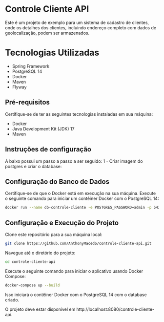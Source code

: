 # Controle Cliente API
Este é um projeto de exemplo para um sistema de cadastro de clientes, onde os detalhes dos clientes, incluindo endereço completo com dados de geolocalização, podem ser armazenados.


# Tecnologias Utilizadas
- Spring Framework
- PostgreSQL 14
- Docker
- Maven
- Flyway
  
## Pré-requisitos
Certifique-se de ter as seguintes tecnologias instaladas em sua máquina:

- Docker
- Java Development Kit (JDK)  17
- Maven

 ## Instruções de configuração

 A baixo possui um passo a passo a ser seguido:
  1 - Criar imagem do postgres e criar o database:

 
  
## Configuração do Banco de Dados
Certifique-se de que o Docker está em execução na sua máquina.
Execute o seguinte comando para iniciar um contêiner Docker com o PostgreSQL 14:
```bash
docker run --name db-controle-cliente -e POSTGRES_PASSWORD=admin -p 5432:5432 -d postgres:14.10-alpine
```
## Configuração e Execução do Projeto
Clone este repositório para a sua máquina local:
```bash
git clone https://github.com/AnthonyMacedo/controle-cliente-api.git
```
Navegue até o diretório do projeto:
```bash
cd controle-cliente-api
```
Execute o seguinte comando para iniciar o aplicativo usando Docker Compose:
```bash
docker-compose up --build
```
Isso iniciará o contêiner Docker com o PostgreSQL 14 com o database criado.

O projeto deve estar disponível em http://localhost:8080/controle-cliente-api.
